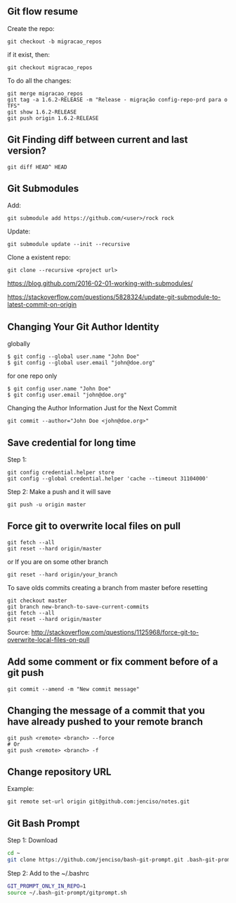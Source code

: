 ## Git flow resume

Create the repo:

    git checkout -b migracao_repos

if it exist, then:

    git checkout migracao_repos

To do all the changes:

    git merge migracao_repos
    git tag -a 1.6.2-RELEASE -m "Release - migração config-repo-prd para o TFS"
    git show 1.6.2-RELEASE
    git push origin 1.6.2-RELEASE


## Git Finding diff between current and last version?

```
git diff HEAD^ HEAD
```

## Git Submodules 

Add:

    git submodule add https://github.com/<user>/rock rock

Update:

    git submodule update --init --recursive

Clone a existent repo:

    git clone --recursive <project url>
  
https://blog.github.com/2016-02-01-working-with-submodules/

https://stackoverflow.com/questions/5828324/update-git-submodule-to-latest-commit-on-origin


## Changing Your Git Author Identity

globally
```
$ git config --global user.name "John Doe"
$ git config --global user.email "john@doe.org"
```
for one repo only
```
$ git config user.name "John Doe"
$ git config user.email "john@doe.org"
```
Changing the Author Information Just for the Next Commit
```
git commit --author="John Doe <john@doe.org>"
```

## Save credential for long time
Step 1: 
```
git config credential.helper store
git config --global credential.helper 'cache --timeout 31104000'
```
Step 2: Make a push and it will save
```
git push -u origin master
```
## Force git to overwrite local files on pull
```
git fetch --all
git reset --hard origin/master
```
or If you are on some other branch
```
git reset --hard origin/your_branch
```
To save olds commits creating a branch from master before resetting
```
git checkout master
git branch new-branch-to-save-current-commits
git fetch --all
git reset --hard origin/master
```
Source: http://stackoverflow.com/questions/1125968/force-git-to-overwrite-local-files-on-pull

## Add some comment or fix comment before of a git push 
```
git commit --amend -m "New commit message"
```

## Changing the message of a commit that you have already pushed to your remote branch
```
git push <remote> <branch> --force
# Or
git push <remote> <branch> -f
```

## Change repository URL

Example:
```
git remote set-url origin git@github.com:jenciso/notes.git
```

## Git Bash Prompt

Step 1: Download

```sh
cd ~
git clone https://github.com/jenciso/bash-git-prompt.git .bash-git-prompt --depth=1
```

Step 2: Add to the ~/.bashrc

```sh
GIT_PROMPT_ONLY_IN_REPO=1
source ~/.bash-git-prompt/gitprompt.sh
```

